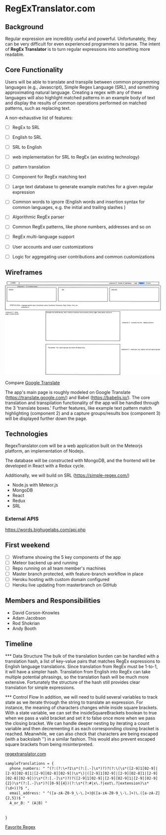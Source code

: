 # RegExTranslator.com

## Background

Regular expression are incredibly useful and powerful. Unfortunately, they can be very difficult for even experienced programmers to parse. The intent of **RegEx Translator** is to turn regular expressions into something more readable.

## Core Functionality

Users will be able to translate and transpile between common programming
languages (e.g., Javascript), Simple Regex Language (SRL), and something
approximating natural language. Creating a regex with any of these
languages will also highlight matched patterns in an example body of
text and display the results of common operations performed on matched
patterns, such as replacing text.

A non-exhaustive list of features:

- [ ] RegEx to SRL
- [ ] English to SRL
- [ ] SRL to English
- [ ] web implementation for SRL to RegEx (an existing technology)
- [ ] pattern translation
- [ ] Component for RegEx matching text
- [ ] Large text database to generate example matches for a given regular expression
- [ ] Common words to ignore (English words and insertion syntax for common languages, e.g. the initial and trailing slashes )
- [ ] Algorithmic RegEx parser
- [ ] Common RegEx patterns, like phone numbers, addresses and so on
- [ ] RegEx multi-language support
- [ ] User accounts and user customizations
- [ ] Logic for aggregating user contributions and common customizations


## Wireframes
![Wireframes](docs/regextranslator_wireframes.png)

Compare [Google Translate](https://translate.google.com)

The app's main page is roughly modeled on Google Translate
(https://translate.google.com/) and Babel (https://babeljs.io/). The
core translation and transpilation functionality of the app will be
handled through the 3 'translate boxes.' Further features, like example
text pattern match highlighting (component 2) and a capture
groups/results box (component 3) will be displayed further down the
page.

## Technologies

RegexTranslator.com will be a web application built on the Meteorjs
platform, an implementation of Nodejs.

The database will be constructed with MongoDB, and the frontend will be
developed in React with a Redux cycle.

Additionally, we will build on SRL (https://simple-regex.com/) 


- Node.js with Meteor.js
- MongoDB
- React
- Redux
- SRL


### External APIS
https://words.bighugelabs.com/api.php

## First weekend

- [ ] Wireframe showing the 5 key components of the app
- [ ] Meteor backend up and running
- [ ] Repo running on all team member's machines
- [ ] Master branch protected, with feature-branch workflow in place
- [ ] Heroku hosting with custom domain configured
- [ ] Heroku live updating from masterbranch on GitHub

## Members and Responsibilities

- David Corson-Knowles
- Adam Jacobson
- Rod Shokrian
- Andy Booth

## Timeline

*** Data Structure
The bulk of the translation burden can be handled with a translation hash, a list of key-value pairs that matches RegEx expressions to English language translations. Since translation from RegEx must be 1-to-1, it will have a simpler hash. Translation from English into RegEx can take multiple potential phrasings, so the translation hash will be much more extensive. Fortunately the structure of the hash still provides clear translation for simple expressions.

*** Control Flow
In addition, we will need to build several variables to track state as we iterate through the string to translate an expression. For instance, the meaning of characters changes while inside square brackets. With a state variable, we can set the insideSquareBrackets boolean to true when we pass a valid bracket and set it to false once more when we pass the closing bracket. We can handle deeper nesting by iterating a count variable and then decrementing it as each corresponding closing bracket is reached.
Meanwhile, we can also check that characters are being escaped (with a backslash '\') in a similar fashion. This would also prevent escaped square brackets from being misinterpreted.

[regextranslator.com](http://regextranslator.com)
```
sampleTranslations = {
  phone_numbers: " ^(?:(?:\+?1\s*(?:[.-]\s*)?)?(?:\(\s*([2-9]1[02-9]|[2-9][02-8]1|[2-9][02-8][02-9])\s*\)|([2-9]1[02-9]|[2-9][02-8]1|[2-9][02-8][02-9]))\s*(?:[.-]\s*)?)?([2-9]1[02-9]|[2-9][02-9]1|[2-9][02-9]{2})\s*(?:[.-]\s*)?([0-9]{4})(?:\s*(?:#|x\.?|ext\.?|extension)\s*(\d+))?$ ",
  email_address: " ^([a-zA-Z0-9_\-\.]+)@([a-zA-Z0-9_\-\.]+)\.([a-zA-Z]{2,5})$ "
  A_or_B: " (A|B) "


}
```
[Favorite Regex](http://www.catonmat.net/blog/my-favorite-regex/)
